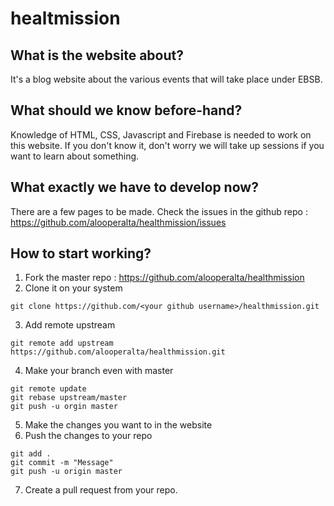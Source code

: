 # healtmission

## What is the website about?
It's a blog website about the various events that will take place under EBSB.

## What should we know before-hand?
Knowledge of HTML, CSS, Javascript and Firebase is needed to work on this website. If you don't know it, don't worry we will take up sessions if you want to learn about something.

## What exactly we have to develop now?
There are a few pages to be made. Check the issues in the github repo : https://github.com/alooperalta/healthmission/issues

## How to start working?
1. Fork the master repo : https://github.com/alooperalta/healthmission
2. Clone it on your system
```
git clone https://github.com/<your github username>/healthmission.git
```
3. Add remote upstream 
```
git remote add upstream https://github.com/alooperalta/healthmission.git
```
4. Make your branch even with master
```
git remote update
git rebase upstream/master
git push -u orgin master
```
5. Make the changes you want to in the website
6. Push the changes to your repo
```
git add .
git commit -m "Message"
git push -u origin master
```
7. Create a pull request from your repo.